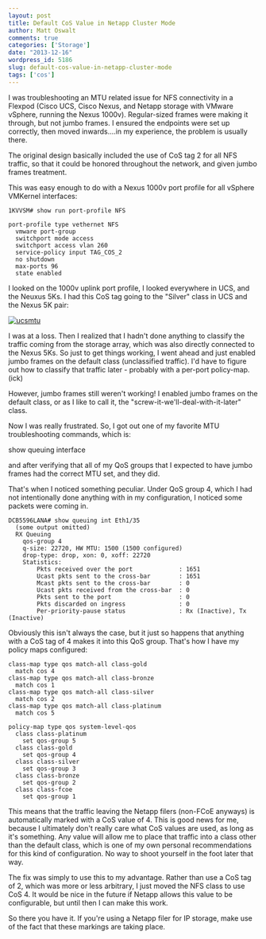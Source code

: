 ```yaml
---
layout: post
title: Default CoS Value in Netapp Cluster Mode
author: Matt Oswalt
comments: true
categories: ['Storage']
date: "2013-12-16"
wordpress_id: 5186
slug: default-cos-value-in-netapp-cluster-mode
tags: ['cos']
---
```



I was troubleshooting an MTU related issue for NFS connectivity in a Flexpod (Cisco UCS, Cisco Nexus, and Netapp storage with VMware vSphere, running the Nexus 1000v). Regular-sized frames were making it through, but not jumbo frames. I ensured the endpoints were set up correctly, then moved inwards....in my experience, the problem is usually there.

The original design basically included the use of CoS tag 2 for all NFS traffic, so that it could be honored throughout the network, and given jumbo frames treatment.

This was easy enough to do with a Nexus 1000v port profile for all vSphere VMKernel interfaces:

    1KVVSM# show run port-profile NFS
    
    port-profile type vethernet NFS
      vmware port-group
      switchport mode access
      switchport access vlan 260
      service-policy input TAG_COS_2
      no shutdown
      max-ports 96
      state enabled

I looked on the 1000v uplink port profile, I looked everywhere in UCS, and the Neuxus 5Ks. I had this CoS tag going to the "Silver" class in UCS and the Nexus 5K pair:

[![ucsmtu](/assets/2013/12/ucsmtu.png)](/assets/2013/12/ucsmtu.png)

I was at a loss. Then I realized that I hadn't done anything to classify the traffic coming from the storage array, which was also directly connected to the Nexus 5Ks. So just to get things working, I went ahead and just enabled jumbo frames on the default class (unclassified traffic). I'd have to figure out how to classify that traffic later - probably with a per-port policy-map. (ick)

However, jumbo frames still weren't working! I enabled jumbo frames on the default class, or as I like to call it, the "screw-it-we'll-deal-with-it-later" class.

Now I was really frustrated. So, I got out one of my favorite MTU troubleshooting commands, which is:

  show queuing interface <interface>

and after verifying that all of my QoS groups that I expected to have jumbo frames had the correct MTU set, and they did.

That's when I noticed something peculiar. Under QoS group 4, which I had not intentionally done anything with in my configuration, I noticed some packets were coming in.

    DCB5596LANA# show queuing int Eth1/35
      (some output omitted)
      RX Queuing
        qos-group 4
        q-size: 22720, HW MTU: 1500 (1500 configured)
        drop-type: drop, xon: 0, xoff: 22720
        Statistics:
            Pkts received over the port             : 1651
            Ucast pkts sent to the cross-bar        : 1651
            Mcast pkts sent to the cross-bar        : 0
            Ucast pkts received from the cross-bar  : 0
            Pkts sent to the port                   : 0
            Pkts discarded on ingress               : 0
            Per-priority-pause status               : Rx (Inactive), Tx (Inactive)

Obviously this isn't always the case, but it just so happens that anything with a CoS tag of 4 makes it into this QoS group. That's how I have my policy maps configured:
    
    class-map type qos match-all class-gold
      match cos 4
    class-map type qos match-all class-bronze
      match cos 1
    class-map type qos match-all class-silver
      match cos 2
    class-map type qos match-all class-platinum
      match cos 5
    
    policy-map type qos system-level-qos
      class class-platinum
        set qos-group 5
      class class-gold
        set qos-group 4
      class class-silver
        set qos-group 3
      class class-bronze
        set qos-group 2
      class class-fcoe
        set qos-group 1

This means that the traffic leaving the Netapp filers (non-FCoE anyways) is automatically marked with a CoS value of 4. This is good news for me, because I ultimately don't really care what CoS values are used, as long as it's something. Any value will allow me to place that traffic into a class other than the default class, which is one of my own personal recommendations for this kind of configuration. No way to shoot yourself in the foot later that way.

The fix was simply to use this to my advantage. Rather than use a CoS tag of 2, which was more or less arbitrary, I just moved the NFS class to use CoS 4. It would be nice in the future if Netapp allows this value to be configurable, but until then I can make this work.

So there you have it. If you're using a Netapp filer for IP storage, make use of the fact that these markings are taking place.
